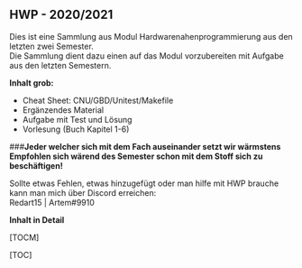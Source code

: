 
## HWP - 2020/2021

Dies ist eine Sammlung aus Modul Hardwarenahenprogrammierung aus den letzten zwei Semester.<br>
Die Sammlung dient dazu einen auf das Modul vorzubereiten mit Aufgabe aus den letzten Semestern.<br>

**Inhalt grob:**
- Cheat Sheet: CNU/GBD/Unitest/Makefile
- Ergänzendes Material
- Aufgabe mit Test und Lösung
- Vorlesung (Buch Kapitel 1-6)

###**Jeder welcher sich mit dem Fach auseinander setzt wir wärmstens Empfohlen sich wärend des Semester schon mit dem Stoff sich zu beschäftigen!**

Sollte etwas Fehlen, etwas hinzugefügt oder man hilfe mit HWP brauche kann man mich über Discord erreichen:<br>
Redart15 | Artem#9910

**Inhalt in Detail**

[TOCM]

[TOC]
